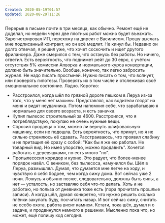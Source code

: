 ```yaml
---
Created: 2020-05-19T01:57
Updated: 2020-08-29T11:26
---
```

Перерыв в письме почти в три месяца, как обычно.
Ремонт ещё не доделал, но недели через две плотных работ можно будет въезжать. Зарегистрировал ИП, перехожу на директ с Василисом. Прошу выслать мне подписанный контракт, но он всё медлит. Не кинул бы. Недавно он долго отвечал, я решил уже, что хочет соскочить и ищет другого фрилансера. Даже смерился с тем, что останусь без работы. Но ничего, ответил. Есть вероятность, что поднимет рейт до 30 евро, с учётом отсутствия 5% комиссии Апворка и нормального курса конвертации, должно быть значительно.
Вообще, конечно, так легко забросить журнал. Не надо писать простыней. Нужно писать о том, что волнует, или проверять гипотезы. Проверять их в том числе и отслеживая своё эмоциональное состояние.
Ладно. Коротко:
- Расстроился, когда шёл по грязной дороге пешком в Леруа из-за того, что у меня нет машины. Представлял, как водители глядят на меня и видят неудачника. Потом напомнил себе, что зарабатываю я нормально для своего возраста, и есть заначка.
- Купил пылесос строительный за 4600. Расстроился, что я потреблядствую, покупаю не очень нужные вещи.
- Спросил продавца о том, можно ли вернуть шлифовальную машинку, если не подошла. Есть вероятность, что примут, но я не сильно стремлюсь её сдавать. Расстраиваюсь, что проявил слабину и не притащил её сразу с собой: "Как бы я же ею работал. Не товарный вид. Но имея упорство, можно продавить". Хочется работать с деревяшками, но есть много "но".
- Пропылесосил коридор и кухню. Это радует, что более-менее порядок навёл. С веником, без пылесоса, намучился бы.
Шёл в Леруа, размышлял. Думал, что думается мне легче на ходу, и чувствую я себя бодрее, чем когда сижу дома. Вот сейчас уже 2 ночи. Ложусь я обычно позже, следовательно, должны быть силы, а нет — усталость, но заставляю себя что-то делать. Хоть и не работаю, но польза от дневника тоже есть (пора прочитать прошлые записи).
А когда шёл, думал конкретно, что нужно решить сколько плёнки закупать буду, посчитать навар. И вот сейчас сижу, считать не особо охота, работа висит камнем.
Кстати, пока шёл, думал и о задаче, и продвинулся немного в решении. Мысленно пока что, но может, ещё попишу код сегодня.